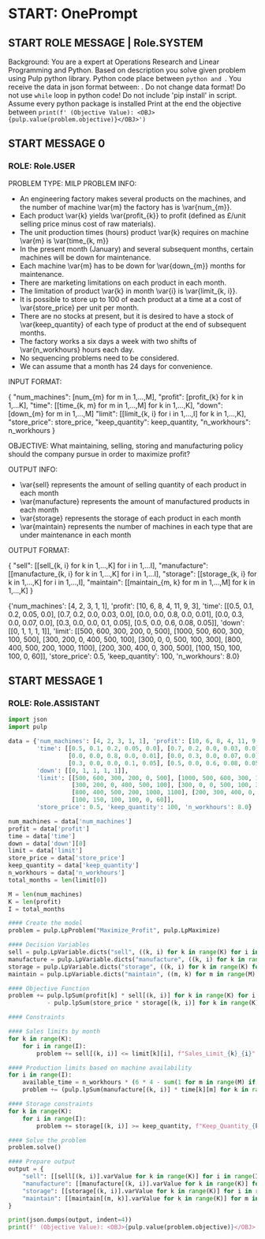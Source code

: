 # START: OnePrompt 
## START ROLE MESSAGE | Role.SYSTEM 
Background: You are a expert at Operations Research and Linear Programming and Python. Based on description you solve given problem using Pulp python library. Python code place between ```python and ```. You receive the data in json format between: <DATA></DATA>. Do not change data format! Do not use `while` loop in python code! Do not include 'pip install' in script. Assume every python package is installed Print at the end the objective between <OBJ></OBJ> `print(f' (Objective Value): <OBJ>{pulp.value(problem.objective)}</OBJ>')`  
## START MESSAGE 0 
### ROLE: Role.USER
<DESCRIPTION>
PROBLEM TYPE: MILP
PROBLEM INFO:

- An engineering factory makes several products on the machines, and the number of machine \var{m} the factory has is \var{num_{m}}.
- Each product \var{k} yields \var{profit_{k}} to profit (defined as £/unit selling price minus cost of raw materials).
- The unit production times (hours) product \var{k} requires on machine \var{m} is \var{time_{k, m}}
- In the present month (January) and several subsequent months, certain machines will be down for maintenance.
- Each machine \var{m} has to be down for \var{down_{m}} months for maintenance.
- There are marketing limitations on each product in each month. 
- The limitation of product \var{k} in month \var{i} is \var{limit_{k, i}}.
- It is possible to store up to 100 of each product at a time at a cost of \var{store_price} per unit per month. 
- There are no stocks at present, but it is desired to have a stock of \var{keep_quantity} of each type of product at the end of subsequent months.
- The factory works a six days a week with two shifts of \var{n_workhours} hours each day. 
- No sequencing problems need to be considered.
- We can assume that a month has 24 days for convenience.


INPUT FORMAT:

{
    "num_machines": [num_{m} for m in 1,...,M],
    "profit": [profit_{k} for k in 1,...K],
    "time": [[time_{k, m} for m in 1,...,M] for k in 1,...,K],
    "down": [down_{m} for m in 1,...,M]
    "limit": [[limit_{k, i} for i in 1,...,I] for k in 1,...,K],
    "store_price": store_price,
    "keep_quantity": keep_quantity,
    "n_workhours": n_workhours
}

OBJECTIVE: What maintaining, selling, storing and manufacturing policy should the company pursue in order to maximize profit?

OUTPUT INFO:

- \var{sell} represents the amount of selling quantity of each product in each month
- \var{manufacture} represents the amount of manufactured products in each month
- \var{storage} represents the storage of each product in each month
- \var{maintain} represents the number of machines in each type that are under maintenance in each month

OUTPUT FORMAT:

{
    "sell": [[sell_{k, i} for k in 1,...,K] for i in 1,...I],
    "manufacture": [[manufacture_{k, i} for k in 1,...,K] for i in 1,...I],
    "storage": [[storage_{k, i} for k in 1,...,K] for i in 1,...,I],
    "maintain": [[maintain_{m, k} for m in 1,...,M] for k in 1,...,K]
}

</DESCRIPTION>
<DATA>
{'num_machines': [4, 2, 3, 1, 1], 'profit': [10, 6, 8, 4, 11, 9, 3], 'time': [[0.5, 0.1, 0.2, 0.05, 0.0], [0.7, 0.2, 0.0, 0.03, 0.0], [0.0, 0.0, 0.8, 0.0, 0.01], [0.0, 0.3, 0.0, 0.07, 0.0], [0.3, 0.0, 0.0, 0.1, 0.05], [0.5, 0.0, 0.6, 0.08, 0.05]], 'down': [[0, 1, 1, 1, 1]], 'limit': [[500, 600, 300, 200, 0, 500], [1000, 500, 600, 300, 100, 500], [300, 200, 0, 400, 500, 100], [300, 0, 0, 500, 100, 300], [800, 400, 500, 200, 1000, 1100], [200, 300, 400, 0, 300, 500], [100, 150, 100, 100, 0, 60]], 'store_price': 0.5, 'keep_quantity': 100, 'n_workhours': 8.0}</DATA>


## START MESSAGE 1 
### ROLE: Role.ASSISTANT
```python
import json
import pulp

data = {'num_machines': [4, 2, 3, 1, 1], 'profit': [10, 6, 8, 4, 11, 9, 3], 
        'time': [[0.5, 0.1, 0.2, 0.05, 0.0], [0.7, 0.2, 0.0, 0.03, 0.0], 
                 [0.0, 0.0, 0.8, 0.0, 0.01], [0.0, 0.3, 0.0, 0.07, 0.0], 
                 [0.3, 0.0, 0.0, 0.1, 0.05], [0.5, 0.0, 0.6, 0.08, 0.05]], 
        'down': [[0, 1, 1, 1, 1]], 
        'limit': [[500, 600, 300, 200, 0, 500], [1000, 500, 600, 300, 100, 500], 
                  [300, 200, 0, 400, 500, 100], [300, 0, 0, 500, 100, 300], 
                  [800, 400, 500, 200, 1000, 1100], [200, 300, 400, 0, 300, 500], 
                  [100, 150, 100, 100, 0, 60]], 
        'store_price': 0.5, 'keep_quantity': 100, 'n_workhours': 8.0}

num_machines = data['num_machines']
profit = data['profit']
time = data['time']
down = data['down'][0]
limit = data['limit']
store_price = data['store_price']
keep_quantity = data['keep_quantity']
n_workhours = data['n_workhours']
total_months = len(limit[0])

M = len(num_machines)
K = len(profit)
I = total_months

#### Create the model
problem = pulp.LpProblem("Maximize_Profit", pulp.LpMaximize)

#### Decision Variables
sell = pulp.LpVariable.dicts("sell", ((k, i) for k in range(K) for i in range(I)), lowBound=0, cat='Integer')
manufacture = pulp.LpVariable.dicts("manufacture", ((k, i) for k in range(K) for i in range(I)), lowBound=0, cat='Integer')
storage = pulp.LpVariable.dicts("storage", ((k, i) for k in range(K) for i in range(I)), lowBound=0, cat='Integer')
maintain = pulp.LpVariable.dicts("maintain", ((m, k) for m in range(M) for k in range(K)), lowBound=0, cat='Integer')

#### Objective Function
problem += pulp.lpSum(profit[k] * sell[(k, i)] for k in range(K) for i in range(I)) \
           - pulp.lpSum(store_price * storage[(k, i)] for k in range(K) for i in range(I))

#### Constraints

#### Sales limits by month
for k in range(K):
    for i in range(I):
        problem += sell[(k, i)] <= limit[k][i], f"Sales_Limit_{k}_{i}"

#### Production limits based on machine availability
for i in range(I):
    available_time = n_workhours * (6 * 4 - sum(1 for m in range(M) if down[m]))
    problem += (pulp.lpSum(manufacture[(k, i)] * time[k][m] for k in range(K) for m in range(M)) <= available_time), f"Available_Time_{i}"

#### Storage constraints
for k in range(K):
    for i in range(I):
        problem += storage[(k, i)] >= keep_quantity, f"Keep_Quantity_{k}_{i}"

#### Solve the problem
problem.solve()

#### Prepare output
output = {
    "sell": [[sell[(k, i)].varValue for k in range(K)] for i in range(I)],
    "manufacture": [[manufacture[(k, i)].varValue for k in range(K)] for i in range(I)],
    "storage": [[storage[(k, i)].varValue for k in range(K)] for i in range(I)],
    "maintain": [[maintain[(m, k)].varValue for k in range(K)] for m in range(M)]
}

print(json.dumps(output, indent=4))
print(f' (Objective Value): <OBJ>{pulp.value(problem.objective)}</OBJ>')
```

